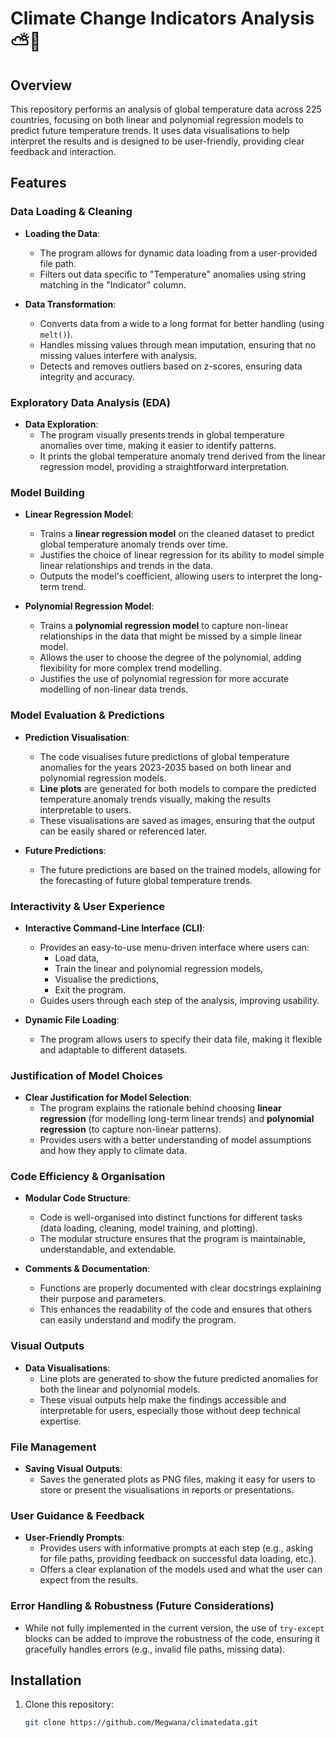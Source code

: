 # Climate Change Indicators Analysis ⛅🌱

## Overview

This repository performs an analysis of global temperature data across 225 countries, focusing on both linear and polynomial regression models to predict future temperature trends. It uses data visualisations to help interpret the results and is designed to be user-friendly, providing clear feedback and interaction.

## Features

### **Data Loading & Cleaning**
- **Loading the Data**:
  - The program allows for dynamic data loading from a user-provided file path.
  - Filters out data specific to "Temperature" anomalies using string matching in the "Indicator" column.
  
- **Data Transformation**:
  - Converts data from a wide to a long format for better handling (using `melt()`).
  - Handles missing values through mean imputation, ensuring that no missing values interfere with analysis.
  - Detects and removes outliers based on z-scores, ensuring data integrity and accuracy.

### **Exploratory Data Analysis (EDA)**
- **Data Exploration**:
  - The program visually presents trends in global temperature anomalies over time, making it easier to identify patterns.
  - It prints the global temperature anomaly trend derived from the linear regression model, providing a straightforward interpretation.

### **Model Building**
- **Linear Regression Model**:
  - Trains a **linear regression model** on the cleaned dataset to predict global temperature anomaly trends over time.
  - Justifies the choice of linear regression for its ability to model simple linear relationships and trends in the data.
  - Outputs the model's coefficient, allowing users to interpret the long-term trend.

- **Polynomial Regression Model**:
  - Trains a **polynomial regression model** to capture non-linear relationships in the data that might be missed by a simple linear model.
  - Allows the user to choose the degree of the polynomial, adding flexibility for more complex trend modelling.
  - Justifies the use of polynomial regression for more accurate modelling of non-linear data trends.

### **Model Evaluation & Predictions**
- **Prediction Visualisation**:
  - The code visualises future predictions of global temperature anomalies for the years 2023-2035 based on both linear and polynomial regression models.
  - **Line plots** are generated for both models to compare the predicted temperature anomaly trends visually, making the results interpretable to users.
  - These visualisations are saved as images, ensuring that the output can be easily shared or referenced later.

- **Future Predictions**:
  - The future predictions are based on the trained models, allowing for the forecasting of future global temperature trends.

### **Interactivity & User Experience**
- **Interactive Command-Line Interface (CLI)**:
  - Provides an easy-to-use menu-driven interface where users can:
    - Load data,
    - Train the linear and polynomial regression models,
    - Visualise the predictions,
    - Exit the program.
  - Guides users through each step of the analysis, improving usability.

- **Dynamic File Loading**:
  - The program allows users to specify their data file, making it flexible and adaptable to different datasets.

### **Justification of Model Choices**
- **Clear Justification for Model Selection**:
  - The program explains the rationale behind choosing **linear regression** (for modelling long-term linear trends) and **polynomial regression** (to capture non-linear patterns).
  - Provides users with a better understanding of model assumptions and how they apply to climate data.

### **Code Efficiency & Organisation**
- **Modular Code Structure**:
  - Code is well-organised into distinct functions for different tasks (data loading, cleaning, model training, and plotting).
  - The modular structure ensures that the program is maintainable, understandable, and extendable.

- **Comments & Documentation**:
  - Functions are properly documented with clear docstrings explaining their purpose and parameters.
  - This enhances the readability of the code and ensures that others can easily understand and modify the program.

### **Visual Outputs**
- **Data Visualisations**:
  - Line plots are generated to show the future predicted anomalies for both the linear and polynomial models.
  - These visual outputs help make the findings accessible and interpretable for users, especially those without deep technical expertise.

### **File Management**
- **Saving Visual Outputs**:
  - Saves the generated plots as PNG files, making it easy for users to store or present the visualisations in reports or presentations.

### **User Guidance & Feedback**
- **User-Friendly Prompts**:
  - Provides users with informative prompts at each step (e.g., asking for file paths, providing feedback on successful data loading, etc.).
  - Offers a clear explanation of the models used and what the user can expect from the results.

### **Error Handling & Robustness (Future Considerations)**
- While not fully implemented in the current version, the use of `try-except` blocks can be added to improve the robustness of the code, ensuring it gracefully handles errors (e.g., invalid file paths, missing data).

## Installation

1. Clone this repository:
   ```bash
   git clone https://github.com/Megwana/climatedata.git

